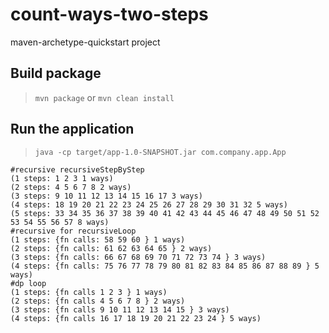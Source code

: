 # count-ways-two-steps

maven-archetype-quickstart project

## Build package

> `mvn package` or `mvn clean install`

## Run the application

> `java -cp target/app-1.0-SNAPSHOT.jar com.company.app.App`

```
#recursive recursiveStepByStep
(1 steps: 1 2 3 1 ways)
(2 steps: 4 5 6 7 8 2 ways)
(3 steps: 9 10 11 12 13 14 15 16 17 3 ways)
(4 steps: 18 19 20 21 22 23 24 25 26 27 28 29 30 31 32 5 ways)
(5 steps: 33 34 35 36 37 38 39 40 41 42 43 44 45 46 47 48 49 50 51 52 53 54 55 56 57 8 ways)
#recursive for recursiveLoop
(1 steps: {fn calls: 58 59 60 } 1 ways)
(2 steps: {fn calls: 61 62 63 64 65 } 2 ways)
(3 steps: {fn calls: 66 67 68 69 70 71 72 73 74 } 3 ways)
(4 steps: {fn calls: 75 76 77 78 79 80 81 82 83 84 85 86 87 88 89 } 5 ways)
#dp loop
(1 steps: {fn calls 1 2 3 } 1 ways)
(2 steps: {fn calls 4 5 6 7 8 } 2 ways)
(3 steps: {fn calls 9 10 11 12 13 14 15 } 3 ways)
(4 steps: {fn calls 16 17 18 19 20 21 22 23 24 } 5 ways)
```
